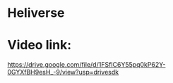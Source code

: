 # Heliverse
# Video link:
https://drive.google.com/file/d/1FSfIC6Y55pq0kP62Y-0GYXfBH9esH_-9/view?usp=drivesdk
